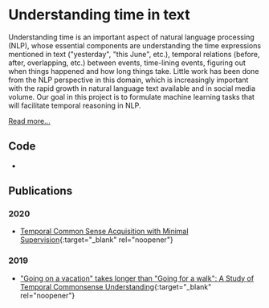 # Understanding time in text

Understanding time is an important aspect of natural language processing (NLP), whose essential components are understanding the time expressions mentioned in text ("yesterday", "this June", etc.), temporal relations (before, after, overlapping, etc.) between events, time-lining events, figuring out when things happened and how long things take. Little work has been done from the NLP perspective in this domain, which is increasingly important with the rapid growth in natural language text available and in social media volume. Our goal in this project is to formulate machine learning tasks that will facilitate temporal reasoning in NLP.

[Read more...](http://cogcomp.org/page/project_view/51)

## Code 

* 

## Publications

### 2020
* [Temporal Common Sense Acquisition with Minimal Supervision](http://cogcomp.org/page/publication_view/904){:target="_blank" rel="noopener"}
### 2019
* ["Going on a vacation" takes longer than "Going for a walk": A Study of Temporal Commonsense Understanding](http://cogcomp.org/page/publication_view/882){:target="_blank" rel="noopener"}

